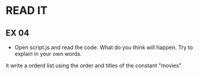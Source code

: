 # READ IT
## EX 04
* Open script.js and read the code. What do you think will happen. Try to explain in your own words.

it write a orderd list using the order and titles of the constant "movies"
